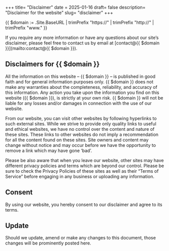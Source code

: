 +++
title= "Disclaimer"
date = 2025-01-16
draft= false
description= "Disclaimer for the website"
slug= "disclaimer"
+++




{{ $domain := .Site.BaseURL | trimPrefix "https://" | trimPrefix "http://" | trimPrefix "www." }}

If you require any more information or have any questions about our site’s disclaimer, please feel free to contact us by email at [contact@{{ $domain }}](mailto:contact@{{ $domain }}).

## Disclaimers for {{ $domain }}
All the information on this website – {{ $domain }} – is published in good faith and for general information purposes only. {{ $domain }} does not make any warranties about the completeness, reliability, and accuracy of this information. Any action you take upon the information you find on this website ({{ $domain }}), is strictly at your own risk. {{ $domain }} will not be liable for any losses and/or damages in connection with the use of our website.

From our website, you can visit other websites by following hyperlinks to such external sites. While we strive to provide only quality links to useful and ethical websites, we have no control over the content and nature of these sites. These links to other websites do not imply a recommendation for all the content found on these sites. Site owners and content may change without notice and may occur before we have the opportunity to remove a link which may have gone ‘bad’.

Please be also aware that when you leave our website, other sites may have different privacy policies and terms which are beyond our control. Please be sure to check the Privacy Policies of these sites as well as their “Terms of Service” before engaging in any business or uploading any information.

## Consent
By using our website, you hereby consent to our disclaimer and agree to its terms.

## Update
Should we update, amend or make any changes to this document, those changes will be prominently posted here.


